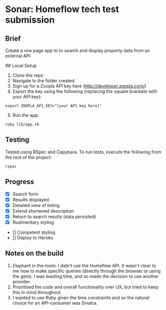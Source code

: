 # Sonar: Homeflow tech test submission

## Brief

Create a one page app to to search and display property data from an external API

## Local Setup

1. Clone the repo
2. Navigate to the folder created
3. Sign up for a Zoopla API key here (http://developer.zoopla.com/)
4. Export the key using the following (replacing the square brackets with your API key):

```
export ZOOPLA_API_KEY="[your API key here]"
```
5. Run the app:

```
ruby lib/app.rb
```

## Testing

Tested using RSpec and Capybara. To run tests, execute the following from the root of the project:

```
rspec
```

## Progress

 - [x] Search form
 - [x] Results displayed
 - [x] Detailed view of listing
 - [x] Extend shortened description
 - [x] Return to search results (data persisted)
 - [x] Rudimentary styling
 - [] Competent styling
 - [] Deploy to Heroku




## Notes on the build

1. Elephant in the room: I didn't use the Homeflow API. It wasn't clear to me how to make specific queries (directly through the browser or using the gem). I was wasting time, and so made the decision to use another provider.
2. Prioritised the code and overall functionality over UX, but tried to keep this in mind throughout.
3. I wanted to use Ruby given the time constraints and so the natural choice for an API-consumer was Sinatra.
